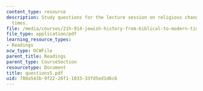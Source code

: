 ```yaml
---
content_type: resource
description: Study questions for the lecture session on religious change in Roman
  times.
file: /media/courses/21h-914-jewish-history-from-biblical-to-modern-times-fall-2007/788a543b9f2226f1103333fd5ed1d6c6_questions5.pdf
file_type: application/pdf
learning_resource_types:
- Readings
ocw_type: OCWFile
parent_title: Readings
parent_type: CourseSection
resourcetype: Document
title: questions5.pdf
uid: 788a543b-9f22-26f1-1033-33fd5ed1d6c6
---
```


